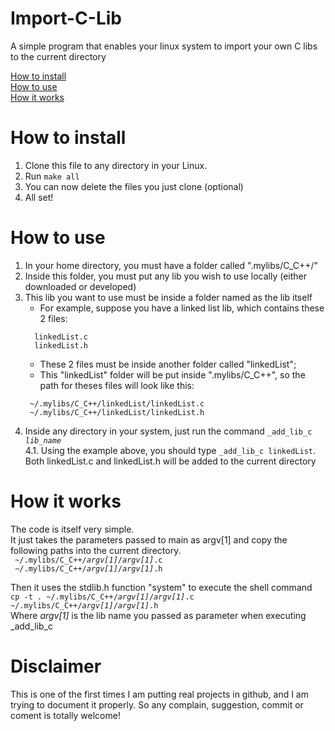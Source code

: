 # Import-C-Lib
A simple program that enables your linux system to import your own C libs to the current directory  

[How to install](#how-to-install)  
[How to use](#how-to-use)  
[How it works](#how-it-works)  


# How to install
1. Clone this file to any directory in your Linux.  
2. Run `make all`  
3. You can now delete the files you just clone (optional)  
4. All set!  

# How to use
1. In your home directory, you must have a folder called ".mylibs/C_C++/"  
2. Inside this folder, you must put any lib you wish to use locally (either downloaded or developed)  
3. This lib you want to use must be inside a folder named as the lib itself  
   - For example, suppose you have a linked list lib, which contains these 2 files:  
   ```
     linkedList.c  
     linkedList.h  
   ```
   - These 2 files must be inside another folder called "linkedList";  
   - This "linkedList" folder will be put inside ".mylibs/C_C++", so the path for theses files will look like this:  
   ```
    ~/.mylibs/C_C++/linkedList/linkedList.c  
    ~/.mylibs/C_C++/linkedList/linkedList.h  
   ```
4. Inside any directory in your system, just run the command <code>_add_lib_c <em>lib_name</em> </code>  
4.1. Using the example above, you should type `_add_lib_c linkedList`. Both linkedList.c and linkedList.h will be added to the current directory

# How it works
The code is itself very simple.  
It just takes the parameters passed to main as argv[1] and copy the following paths into the current directory.  
<code> ~/.mylibs/C_C++/<em>argv[1]</em>/<em>argv[1]</em>.c</code>  
<code> ~/.mylibs/C_C++/<em>argv[1]</em>/<em>argv[1]</em>.h</code>  

Then it uses the stdlib.h function "system" to execute the shell command  
<code>cp -t . ~/.mylibs/C_C++/<em>argv[1]</em>/<em>argv[1]</em>.c ~/.mylibs/C_C++/<em>argv[1]</em>/<em>argv[1]</em>.h</code>  
Where <em>argv[1]</em> is the lib name you passed as parameter when executing _add_lib_c

# Disclaimer
This is one of the first times I am putting real projects in github, and I am trying to document it properly. So any complain, suggestion, commit or coment is
totally welcome!
